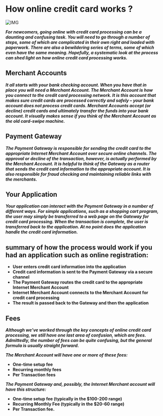 # How online credit card works ?

![IMG](https://www.gifttool.com/images/support/tid60/Credit%20Card%20Transaction%20Process%20SMALL.jpg)

***For newcomers, going online with credit card processing can be a daunting and confusing task.  You will need to go through a number of steps, some of which are complicated in their own right and loaded with paperwork.  There are also a bewildering series of terms, some of which even have the same meaning.  Hopefully, a systematic look at the process can shed light on how online credit card processing works.***

## Merchant Accounts

***It all starts with your bank checking account.  When you have that in place you will need a Merchant Account.  The Merchant Account is how you connect to the credit card processing network.  It is this account that makes sure credit cards are processed correctly and safely – your bank account does not process credit cards.  Merchant Accounts accept (or decline) credit cards and ultimately transfer the funds into your bank account.  It visually makes sense if you think of the Merchant Account as the old card-swipe machine.***

## Payment Gateway

***The Payment Gateway is responsible for sending the credit card to the appropriate Internet Merchant Account over secure online channels.  The approval or decline of the transaction, however, is actually performed by the Merchant Account.  It is helpful to think of the Gateway as a router that sends the credit card information to the appropriate account.  It is also responsible for fraud checking and maintaining reliable links with the merchants.***

## Your Application

***Your application can interact with the Payment Gateway in a number of different ways.  For simple applications, such as a shopping cart program, the user may simply be transferred to a web page on the Gateway for credit card processing.  When the transaction is complete, the user is transferred back to the application.  At no point does the application handle the credit card information.***

## summary of how the process would work if you had an application such as online registration:

- **User enters credit card information into the application**
- **Credit card information is sent to the Payment Gateway via a secure channel**
- **The Payment Gateway routes the credit card to the appropriate Internet Merchant Account**
- **Internet Merchant Account connects to the Merchant Account for credit card processing**
- **The result is passed back to the Gateway and then the application**

## Fees

***Although we’ve worked through the key concepts of online credit card processing, we still have one last area of confusion, which are fees.  Admittedly, the number of fees can be quite confusing, but the general formula is usually straight forward.***

***The Merchant Account will have one or more of these fees:***

- **One-time setup fee**
- **Recurring monthly fees**
- **Per Transaction fees** 

***The Payment Gateway and, possibly, the Internet Merchant account will have this structure:***

- **One-time setup fee (typically in the $100-200 range)**
- **Recurring Monthly Fee (typically in the $20-60 range)**
- **Per Transaction fee.**